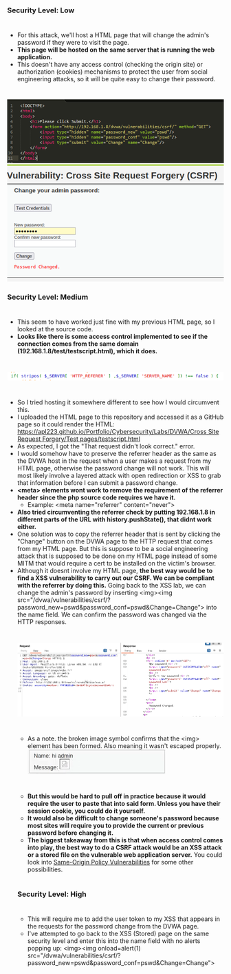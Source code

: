 ### Security Level: Low
#
* For this attack, we'll host a HTML page that will change the admin's password if they were to visit the page.
* **This page will be hosted on the same server that is running the web application.**
* This doesn't have any access control (checking the origin site) or authorization (cookies) mechanisms to protect the 
  user from social engineering attacks, so it will be quite easy to change their password.
#
![](./images/CSRF_Low1.png)
![](./images/CSRF_Low2.png)

### Security Level: Medium
#
* This seem to have worked just fine with my previous HTML page, so I looked at the source code.
* **Looks like there is some access control implemented to see if the connection comes from the same domain (192.168.1.8/test/testscript.html), which it does.**
#
![](./images/CSRF_Medium1.png)
#
* So I tried hosting it somewhere different to see how I would circumvent this.
* I uploaded the HTML page to this repository and accessed it as a GitHub page so it could render the HTML:
[https://apl223.github.io/Portfolio/Cybersecurity/Labs/DVWA/Cross Site Request Forgery/Test pages/testscript.html](https://apl223.github.io/Portfolio/Cybersecurity/Labs/DVWA/Cross%20Site%20Request%20Forgery/Test%20pages/testscript.html)
* As expected, I got the "That request didn't look correct." error.
* I would somehow have to preserve the referrer header as the same as the DVWA host in the request when a user makes a request from my HTML page,
  otherwise the password change will not work. This will most likely involve a layered attack with open redirection or XSS
  to grab that information before I can submit a password change.
* **<<span>meta> elements wont work to remove the requirement of the referrer header since the php source code requires we have it.**
    * Example: <<span>meta name="referrer" content="never"> 
* **Also tried circumventing the referrer check by putting 192.168.1.8 in different parts of the URL with history.pushState(), that didnt work either.**
* One solution was to copy the referrer header that is sent by clicking the "Change" button on the DVWA page to the
  HTTP request that comes from my HTML page. But this is suppose to be a social engineering attack that is supposed to be done on my HTML
  page instead of some MITM that would require a cert to be installed on the victim's browser.
* Although it doesnt involve my HTML page, **the best way would be to find a XSS vulnerability to carry out our CSRF. We can be compliant with the referrer by doing this.**
  Going back to the XSS lab, we can change the admin's password by inserting <img<span>><<span>img src="/dvwa/vulnerabilities/csrf/?password_new=pswd&password_conf=pswd&Change=Change">
  into the name field. We can confirm the password was changed via the HTTP responses.
  #
  ![](./images/CSRF_Medium2.png)
  #
  * As a note. the broken image symbol confirms that the <img<span>> element has been formed. Also meaning it wasn't escaped properly.
  ![](./images/CSRF_Medium3.png)
  #
  * **But this would be hard to pull off in practice because it would require the user to paste that into said form. Unless you have their session cookie, you could do it yourself.**
  * **It would also be difficult to change someone's password because most sites will require you to provide the current or previous password before changing it.**
  * **The biggest takeaway from this is that when access control comes into play, the best way to do a CSRF attack would be an XSS attack or a stored file on the vulnerable web application server.**
    You could look into [Same-Origin Policy Vulnerabilities](https://github.com/Apl223/Portfolio/blob/main/Cybersecurity/Books/BugBountyBootcamp/Same-Origin%20Policy%20Vulnerabilities/README.md) for some other possibilities.
  #
  ### Security Level: High
  #
  * This will require me to add the user token to my XSS that appears in the requests for the password change from the DVWA page.
  * I've attempted to go back to the XSS (Stored) page on the same security level and enter this into the name field with no alerts popping up:
   <img<meta>><<meta>img onload=alert(1) src="/dvwa/vulnerabilities/csrf/?password_new=pswd&password_conf=pswd&Change=Change">
